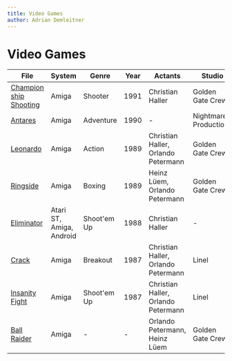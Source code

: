 ```yaml
---
title: Video Games
author: Adrian Demleitner
---
```

# Video Games
| File                                                        | System                   | Genre       | Year | Actants                             | Studio                |
| ----------------------------------------------------------- | ------------------------ | ----------- | ---- | ----------------------------------- | --------------------- |
| [Champion ship Shooting](games/Champion%20ship%20Shooting.md) | Amiga                    | Shooter     | 1991 | Christian Haller                    | Golden Gate Crew      |
| [Antares](games/Antares.md)                               | Amiga                    | Adventure   | 1990 | \-                                  | Nightmare Productions |
| [Leonardo](games/Leonardo.md)                             | Amiga                    | Action      | 1989 | Christian Haller, Orlando Petermann | Golden Gate Crew      |
| [Ringside](games/Ringside.md)                             | Amiga                    | Boxing      | 1989 | Heinz Lüem, Orlando Petermann       | Golden Gate Crew      |
| [Eliminator](games/Eliminator.md)                         | Atari ST, Amiga, Android | Shoot'em Up | 1988 | Christian Haller                    | \-                    |
| [Crack](games/Crack.md)                                   | Amiga                    | Breakout    | 1987 | Christian Haller, Orlando Petermann | Linel                 |
| [Insanity Fight](games/Insanity%20Fight.md)                 | Amiga                    | Shoot'em Up | 1987 | Christian Haller, Orlando Petermann | Linel                 |
| [Ball Raider](games/Ball%20Raider.md)                       | Amiga                    | \-          | \-   | Orlando Petermann, Heinz Lüem       | Golden Gate Crew      |

